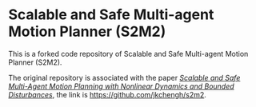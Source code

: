 # Scalable and Safe Multi-agent Motion Planner (S2M2)

This is a forked code repository of Scalable and Safe Multi-agent Motion Planner (S2M2). 

The original repository is associated with the paper [_Scalable and Safe Multi-Agent Motion Planning with Nonlinear Dynamics and Bounded Disturbances_](https://jkchengh.github.io/files/chen2021scalable.pdf), the link is https://github.com/jkchengh/s2m2.
